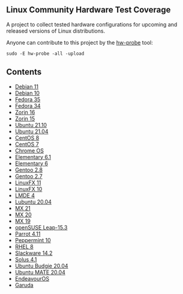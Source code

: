 Linux Community Hardware Test Coverage
--------------------------------------

A project to collect tested hardware configurations for upcoming and released versions of Linux distributions.

Anyone can contribute to this project by the [hw-probe](https://github.com/linuxhw/hw-probe) tool:

    sudo -E hw-probe -all -upload

Contents
--------

* [ Debian 11 ](/Dist/Debian_11)
* [ Debian 10 ](/Dist/Debian_10)
* [ Fedora 35 ](/Dist/Fedora_35)
* [ Fedora 34 ](/Dist/Fedora_34)
* [ Zorin 16 ](/Dist/Zorin_16)
* [ Zorin 15 ](/Dist/Zorin_15)
* [ Ubuntu 21.10 ](/Dist/Ubuntu_21.10)
* [ Ubuntu 21.04 ](/Dist/Ubuntu_21.04)
* [ CentOS 8 ](/Dist/CentOS_8)
* [ CentOS 7 ](/Dist/CentOS_7)
* [ Chrome OS ](/Dist/Chrome_OS)
* [ Elementary 6.1 ](/Dist/Elementary_6.1)
* [ Elementary 6 ](/Dist/Elementary_6)
* [ Gentoo 2.8 ](/Dist/Gentoo_2.8)
* [ Gentoo 2.7 ](/Dist/Gentoo_2.7)
* [ LinuxFX 11 ](/Dist/LinuxFX_11)
* [ LinuxFX 10 ](/Dist/LinuxFX_10)
* [ LMDE 4 ](/Dist/LMDE_4)
* [ Lubuntu 20.04 ](/Dist/Lubuntu_20.04)
* [ MX 21 ](/Dist/MX_21)
* [ MX 20 ](/Dist/MX_20)
* [ MX 19 ](/Dist/MX_19)
* [ openSUSE Leap-15.3 ](/Dist/openSUSE_Leap-15.3)
* [ Parrot 4.11 ](/Dist/Parrot_4.11)
* [ Peppermint 10 ](/Dist/Peppermint_10)
* [ RHEL 8 ](/Dist/RHEL_8)
* [ Slackware 14.2 ](/Dist/Slackware_14.2)
* [ Solus 4.1 ](/Dist/Solus_4.1)
* [ Ubuntu Budgie 20.04 ](/Dist/Ubuntu_Budgie_20.04)
* [ Ubuntu MATE 20.04 ](/Dist/Ubuntu_MATE_20.04)
* [ EndeavourOS ](/Dist/EndeavourOS)
* [ Garuda ](/Dist/Garuda)

